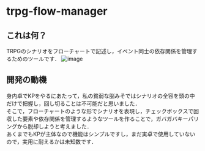 # trpg-flow-manager

## これは何？
TRPGのシナリオをフローチャートで記述し，イベント同士の依存関係を管理するためのツールです．
![image](https://github.com/user-attachments/assets/0dcb59d2-231d-44ca-9832-85442afcf5b2)


## 開発の動機
身内卓でKPをやるにあたって，私の貧弱な脳みそではシナリオの全容を頭の中だけで把握し，回し切ることは不可能だと思いました．  
そこで，フローチャートのような形でシナリオを表現し，チェックボックスで回収した要素や依存関係を管理するようなツールを作ることで，ガバガバキーパリングから脱却しようと考えました．  
あくまでもKPが主体なので機能はシンプルですし，まだ実卓で使用していないので，実用に耐えるかは未知数です．

